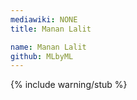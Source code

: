 ```yaml
---
mediawiki: NONE
title: Manan Lalit

name: Manan Lalit
github: MLbyML
---
```


{% include warning/stub %}
